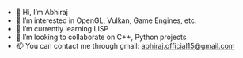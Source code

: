 - 👋 Hi, I’m Abhiraj
- 👀 I’m interested in OpenGL, Vulkan, Game Engines, etc.
- 🌱 I’m currently learning LISP
- 💞️ I’m looking to collaborate on C++, Python projects
- 📫 You can contact me through gmail: abhiraj.official15@gmail.com
